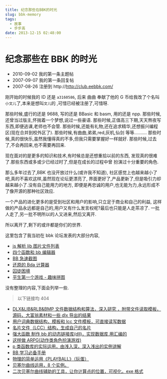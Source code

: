```yaml
---
title: 纪念那些在BBK的时光
slug: bbk-memory
tags:
  - 故事
  - 步步高
date: 2013-12-15 02:48:00
---
```


# 纪念那些在 BBK 的时光

- 2010-09-02 我的第一条主题帖
- 2007-09-07 我的第一条回复帖
- 2007-08-26 注册到 http://http://club.eebbk.com/

<!-- more -->

刚开始的时候我的 ID 还是 `a3160586`,
后来 曲曲 奉献了他的 G 币给我改了个名叫`小文儿`了,本来是想叫`文儿`的
,可惜已经被注册了,可惜呀.

那些时候,盛行的还是 9688, 写的还是 BBasic 和 basm, 用的还是 npp.
那些时候,还曾当过版主,怀揣着一个梦想,说过一些豪语.
那些时候,正值高三下期,天天熬夜写东西,即便逃课,老师也不会管.
那些时候,还能有礼物,还在追求精华,还想振兴编程区(现在合并到校外区了).
那些时候,有曲曲,弟弟,red,灰机,仙剑 等等..........
那些时候,真的很快乐,虽然我懂得真的不多,但我只需要掌握好一样就好.
那些时候,过去了,不会再回来,也不需要再回来.

现在面对的是更多的知识和技术,有时候总是还想重拾以前的东西,
发现真的很难了.那些东西或多或少已经过时了,但是在成长的过程中曾
扮演过十分重要的角色.

那么多年过去了,BBK 也没开放过什么(或许我不知道),
社区感觉上也越来越小了吧,真的不喜欢这样,虽然现在论坛更漂亮了,
界面更好了,产品更新了,但是吸引力却越来越小了.没有自己能用力的地方,
即便是再忠诚的用户,也无能为力,永远形成不了像开源的那种社区效应.

一个产品的进化更多的是受到社区和用户的影响,只立足于商业和自己的利益,
这样做的产品永远都是自己的,用户又有什么发言权呢?最后也只能是人走茶凉了.
一批人走了,另一批不明所以的人又进来,然后又离开.

所以离开了,剩下的或许都是你们的世界.

这里包含了我当初在 bbk 论坛发表的大部分内容,

- [js 解析 lib 图片文件列表](https://wener.me/story/bbk-bbimg-js)
- [四个函数和 bb 编辑器](https://wener.me/story/bbk-libs)
- [BB 急速截图](https://wener.me/story/bbk-quick-screenshot)
- [还原的 Bda 计算器](https://wener.me/story/bbk-bda-calc)
- [囚徒困境](https://wener.me/story/bbk-game-prisoner-dilemma)
- [平生第一个游戏 - 趣味拼图](https://wener.me/story/bbk-first-game)

没有整理的内容,下面会列举一些.

> 以下链接均 404

- [DLX&LIB&RLB&BMP 文件数据结构和算法，深入研究 ，附带文件读取模板，源码，大富翁素材和一些 dlx 导出的结果](http://club.eebbk.com/bbkbbs/showtopic/250018/1)
- [用户词典数据结构，模板和 lcc 文件模板，可直接读写数据](http://club.eebbk.com/bbkbbs/showtopic/250082/1)
- [名片文件（LCC）结构，生成自己的名片](http://club.eebbk.com/bbkbbs/showtopic/249402/1)
- [强大函数 制作 bb 的动态链接库(dll)，实现数据库,用汇编的](http://club.eebbk.com/bbkbbs/showtopic/246851/1)
- [这样做 ARPG(动作类角色扮演游戏)](http://club.eebbk.com/bbkbbs/showtopic/245477/1)
- [p 类函数库的实际运用，由浅入深，深入浅出的实例讲解](http://club.eebbk.com/bbkbbs/showtopic/244376/1)
- [BB 学习必备手册](http://club.eebbk.com/bbkbbs/showtopic/245464/1)
- [物理的简单运用《PLAYBALL》（玩蛋）](http://club.eebbk.com/bbkbbs/showtopic/243308/1)
- [贝塞尔曲线运用，8 个实例。](http://club.eebbk.com/bbkbbs/showtopic/243000/1)
- [二次贝塞尔曲线辅助的工具，让你计算点的位置，可视化。exe 格式](http://club.eebbk.com/bbkbbs/showtopic/243168/1)
